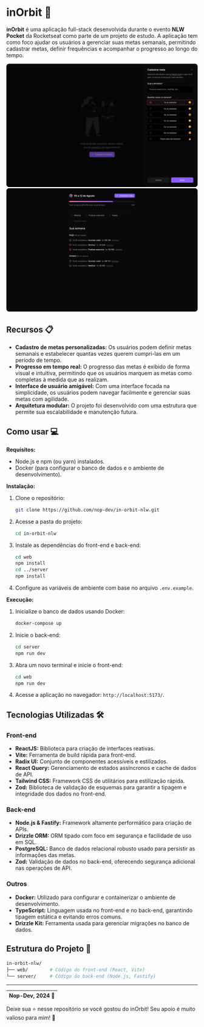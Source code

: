 # inOrbit :rocket:

**inOrbit** é uma aplicação full-stack desenvolvida durante o evento **NLW Pocket** da Rocketseat como parte de um projeto de estudo. A aplicação tem como foco ajudar os usuários a gerenciar suas metas semanais, permitindo cadastrar metas, definir frequências e acompanhar o progresso ao longo do tempo.

<img src="./github-assets/1.png">
<img src="./github-assets/2.png">

## Recursos :clipboard:

* **Cadastro de metas personalizadas:** Os usuários podem definir metas semanais e estabelecer quantas vezes querem cumpri-las em um período de tempo.
* **Progresso em tempo real:** O progresso das metas é exibido de forma visual e intuitiva, permitindo que os usuários marquem as metas como completas à medida que as realizam.
* **Interface de usuário amigável:** Com uma interface focada na simplicidade, os usuários podem navegar facilmente e gerenciar suas metas com agilidade.
* **Arquitetura modular:** O projeto foi desenvolvido com uma estrutura que permite sua escalabilidade e manutenção futura.

## Como usar :computer:

**Requisitos:**

* Node.js e npm (ou yarn) instalados.
* Docker (para configurar o banco de dados e o ambiente de desenvolvimento).

**Instalação:**

1. Clone o repositório:

   ```bash
   git clone https://github.com/nop-dev/in-orbit-nlw.git
   ```

2. Acesse a pasta do projeto:

   ```bash
   cd in-orbit-nlw
   ```

3. Instale as dependências do front-end e back-end:

   ```bash
   cd web
   npm install
   cd ../server
   npm install
   ```

4. Configure as variáveis de ambiente com base no arquivo `.env.example`.

**Execução:**

1. Inicialize o banco de dados usando Docker:

   ```bash
   docker-compose up
   ```

2. Inicie o back-end:

   ```bash
   cd server
   npm run dev
   ```

3. Abra um novo terminal e inicie o front-end:

   ```bash
   cd web
   npm run dev
   ```

4. Acesse a aplicação no navegador: `http://localhost:5173/`.

## Tecnologias Utilizadas :hammer_and_wrench:

### Front-end

* **ReactJS:** Biblioteca para criação de interfaces reativas.
* **Vite:** Ferramenta de build rápida para front-end.
* **Radix UI:** Conjunto de componentes acessíveis e estilizados.
* **React Query:** Gerenciamento de estados assíncronos e cache de dados de API.
* **Tailwind CSS:** Framework CSS de utilitários para estilização rápida.
* **Zod:** Biblioteca de validação de esquemas para garantir a tipagem e integridade dos dados no front-end.

### Back-end

* **Node.js & Fastify:** Framework altamente performático para criação de APIs.
* **Drizzle ORM:** ORM tipado com foco em segurança e facilidade de uso em SQL.
* **PostgreSQL:** Banco de dados relacional robusto usado para persistir as informações das metas.
* **Zod:** Validação de dados no back-end, oferecendo segurança adicional nas operações de API.

### Outros

* **Docker:** Utilizado para configurar e containerizar o ambiente de desenvolvimento.
* **TypeScript:** Linguagem usada no front-end e no back-end, garantindo tipagem estática e evitando erros comuns.
* **Drizzle Kit:** Ferramenta usada para gerenciar migrações no banco de dados.

## Estrutura do Projeto :file_folder:

```bash
in-orbit-nlw/
├── web/        # Código do front-end (React, Vite)
└── server/     # Código do back-end (Node.js, Fastify)
```

---

| Nop-Dev, 2024 :rocket: |
| --- |

Deixe sua ⭐️ nesse repositório se você gostou do inOrbit! Seu apoio é muito valioso para mim! 🚀
